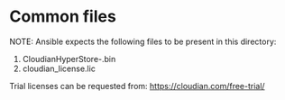 # Common files

NOTE: Ansible expects the following files to be present in this directory:
1. CloudianHyperStore-<version>.bin
1. cloudian_license.lic

Trial licenses can be requested from: https://cloudian.com/free-trial/
